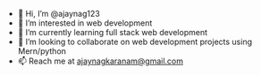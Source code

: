 - 👋 Hi, I’m @ajaynag123
- 👀 I’m interested in web development
- 🌱 I’m currently learning full stack web development
- 💞️ I’m looking to collaborate on web development projects using Mern/python
- 📫 Reach me at ajaynagkaranam@gmail.com

<!---
ajaynag123/ajaynag123 is a ✨ special ✨ repository because its `README.md` (this file) appears on your GitHub profile.
You can click the Preview link to take a look at your changes.
--->
